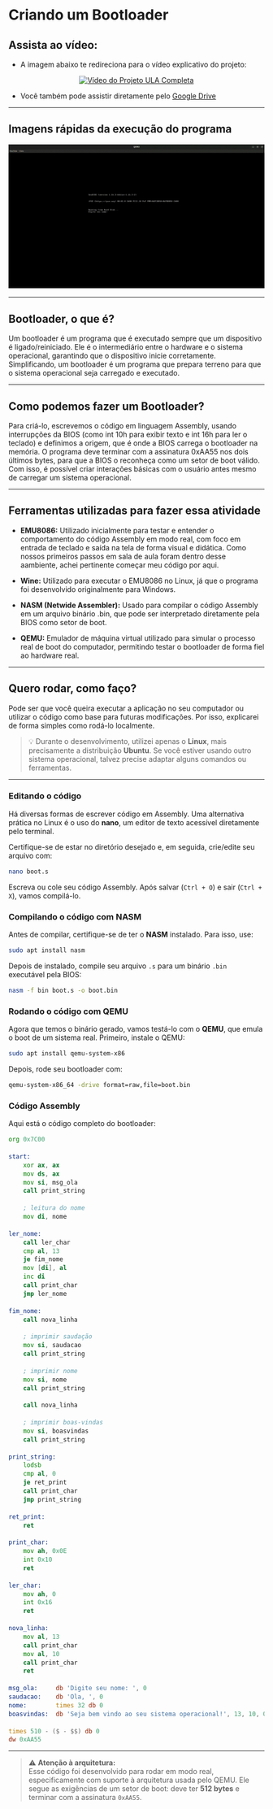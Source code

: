 # Criando um Bootloader

## Assista ao vídeo:
- A imagem abaixo te redireciona para o vídeo explicativo do projeto:
<div align="center">
  <a href="https://youtu.be/1XoEUl4qwGY">
    <img src="https://files.tecnoblog.net/wp-content/uploads/2025/05/Capa-TBR-Bootloader-1060x596.png" alt="Vídeo do Projeto ULA Completa">
  </a>
</div>

- Você também pode assistir diretamente pelo [Google Drive](https://drive.google.com/file/d/1fOXH1N4PeIdMA2rLtqMHsjb19KXiw6pG/view?usp=sharing)

---
## Imagens rápidas da execução do programa

![Gif do QEMU rodando a aplicação](imgs/quemuu.gif)


---

## Bootloader, o que é? 
Um bootloader é um programa que é executado sempre que um dispositivo é ligado/reiniciado. Ele é o intermediário entre o hardware e o sistema operacional, garantindo que o dispositivo inicie corretamente. Simplificando, um bootloader é um programa que prepara terreno para que o sistema operacional seja carregado e executado. 

---

## Como podemos fazer um Bootloader?
Para criá-lo, escrevemos o código em linguagem Assembly, usando interrupções da BIOS (como int 10h para exibir texto e int 16h para ler o teclado) e definimos a origem, que é onde a BIOS carrega o bootloader na memória. O programa deve terminar com a assinatura 0xAA55 nos dois últimos bytes, para que a BIOS o reconheça como um setor de boot válido. Com isso, é possível criar interações básicas com o usuário antes mesmo de carregar um sistema operacional.

--- 

## Ferramentas utilizadas para fazer essa atividade
- **EMU8086:** Utilizado inicialmente para testar e entender o comportamento do código Assembly em modo real, com foco em entrada de teclado e saída na tela de forma visual e didática. Como nossos primeiros passos em sala de aula foram dentro desse aambiente,  achei pertinente começar meu código por aqui.

- **Wine:** Utilizado para executar o EMU8086 no Linux, já que o programa foi desenvolvido originalmente para Windows.

- **NASM (Netwide Assembler):** Usado para compilar o código Assembly em um arquivo binário .bin, que pode ser interpretado diretamente pela BIOS como setor de boot.

- **QEMU:** Emulador de máquina virtual utilizado para simular o processo real de boot do computador, permitindo testar o bootloader de forma fiel ao hardware real.

---

## Quero rodar, como faço?
Pode ser que você queira executar a aplicação no seu computador ou utilizar o código como base para futuras modificações. Por isso, explicarei de forma simples como rodá-lo localmente.

> 💡 Durante o desenvolvimento, utilizei apenas o **Linux**, mais precisamente a distribuição **Ubuntu**. Se você estiver usando outro sistema operacional, talvez precise adaptar alguns comandos ou ferramentas.

---

### Editando o código
Há diversas formas de escrever código em Assembly. Uma alternativa prática no Linux é o uso do **nano**, um editor de texto acessível diretamente pelo terminal.

Certifique-se de estar no diretório desejado e, em seguida, crie/edite seu arquivo com:

```bash
nano boot.s
```

Escreva ou cole seu código Assembly. Após salvar (`Ctrl + O`) e sair (`Ctrl + X`), vamos compilá-lo.

### Compilando o código com NASM
Antes de compilar, certifique-se de ter o **NASM** instalado. Para isso, use:
```bash
sudo apt install nasm
```

Depois de instalado, compile seu arquivo `.s` para um binário `.bin` executável pela BIOS:
```bash
nasm -f bin boot.s -o boot.bin
```

### Rodando o código com QEMU
Agora que temos o binário gerado, vamos testá-lo com o **QEMU**, que emula o boot de um sistema real. Primeiro, instale o QEMU:
```bash
sudo apt install qemu-system-x86
```

Depois, rode seu bootloader com:
```bash
qemu-system-x86_64 -drive format=raw,file=boot.bin
```

### Código Assembly

Aqui está o código completo do bootloader:

```asm
org 0x7C00

start:
    xor ax, ax
    mov ds, ax
    mov si, msg_ola
    call print_string

    ; leitura do nome
    mov di, nome

ler_nome:
    call ler_char
    cmp al, 13
    je fim_nome
    mov [di], al
    inc di
    call print_char
    jmp ler_nome

fim_nome:
    call nova_linha

    ; imprimir saudação
    mov si, saudacao
    call print_string

    ; imprimir nome
    mov si, nome
    call print_string

    call nova_linha

    ; imprimir boas-vindas
    mov si, boasvindas
    call print_string

print_string:
    lodsb
    cmp al, 0
    je ret_print
    call print_char
    jmp print_string

ret_print:
    ret

print_char:
    mov ah, 0x0E
    int 0x10
    ret

ler_char:
    mov ah, 0
    int 0x16
    ret

nova_linha:
    mov al, 13
    call print_char
    mov al, 10
    call print_char
    ret

msg_ola:     db 'Digite seu nome: ', 0
saudacao:    db 'Ola, ', 0
nome:        times 32 db 0
boasvindas:  db 'Seja bem vindo ao seu sistema operacional!', 13, 10, 0

times 510 - ($ - $$) db 0
dw 0xAA55
```

---

> ⚠️ **Atenção à arquitetura:**  
Esse código foi desenvolvido para rodar em modo real, especificamente com suporte à arquitetura usada pelo QEMU. Ele segue as exigências de um setor de boot: deve ter **512 bytes** e terminar com a assinatura `0xAA55`.

